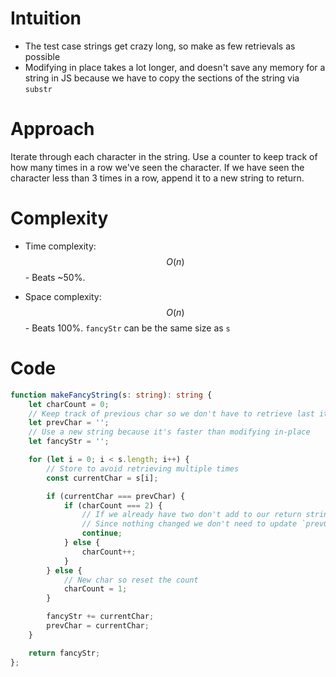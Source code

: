 # Intuition
- The test case strings get crazy long, so make as few retrievals as possible
- Modifying in place takes a lot longer, and doesn't save any memory for a string in JS because we have to copy the sections of the string via `substr`

# Approach
Iterate through each character in the string. Use a counter to keep track of how many times in a row we've seen the character. If we have seen the character less than 3 times in a row, append it to a new string to return.

# Complexity
- Time complexity:
$$O(n)$$ - Beats ~50%. 

- Space complexity:
$$O(n)$$ - Beats 100%. `fancyStr` can be the same size as `s`

# Code
```typescript []
function makeFancyString(s: string): string {
    let charCount = 0;
    // Keep track of previous char so we don't have to retrieve last item from fancyStr each time
    let prevChar = '';
    // Use a new string because it's faster than modifying in-place
    let fancyStr = '';

    for (let i = 0; i < s.length; i++) {
        // Store to avoid retrieving multiple times
        const currentChar = s[i];

        if (currentChar === prevChar) {
            if (charCount === 2) {
                // If we already have two don't add to our return string
                // Since nothing changed we don't need to update `prevChar` or `charCount`
                continue;
            } else {
                charCount++;
            }
        } else {
            // New char so reset the count
            charCount = 1;
        }

        fancyStr += currentChar;
        prevChar = currentChar;
    }

    return fancyStr;
};
```
